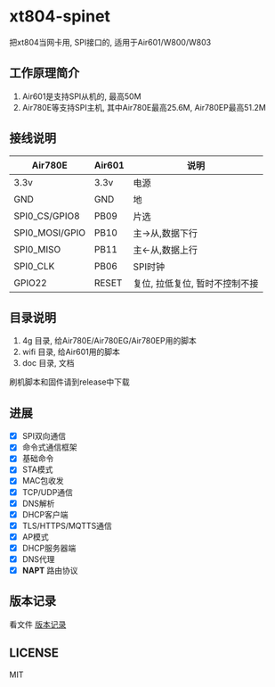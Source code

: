 # xt804-spinet

把xt804当网卡用, SPI接口的, 适用于Air601/W800/W803

## 工作原理简介

1. Air601是支持SPI从机的, 最高50M
2. Air780E等支持SPI主机, 其中Air780E最高25.6M, Air780EP最高51.2M

## 接线说明

|Air780E         |Air601|说明           |
|----------------|------|---------------|
|3.3v            | 3.3v | 电源          |
|GND             | GND  | 地            |
|SPI0_CS/GPIO8   | PB09 | 片选          |
|SPI0_MOSI/GPIO  | PB10 | 主->从,数据下行|
|SPI0_MISO       | PB11 | 主<-从,数据上行|
|SPI0_CLK        | PB06 | SPI时钟|
|GPIO22          | RESET| 复位, 拉低复位, 暂时不控制不接|

## 目录说明

1. 4g 目录, 给Air780E/Air780EG/Air780EP用的脚本
2. wifi 目录, 给Air601用的脚本
3. doc 目录, 文档

刷机脚本和固件请到release中下载

## 进展

* [x] SPI双向通信
* [x] 命令式通信框架
* [x] 基础命令
* [x] STA模式
* [x] MAC包收发
* [x] TCP/UDP通信
* [x] DNS解析
* [x] DHCP客户端
* [x] TLS/HTTPS/MQTTS通信
* [x] AP模式
* [x] DHCP服务器端
* [x] DNS代理
* [x] **NAPT** 路由协议

## 版本记录

看文件 [版本记录](CHANGELOG.md)

## LICENSE

MIT

